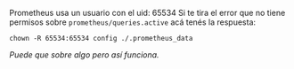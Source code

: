 Prometheus usa un usuario con el uid: 65534 Si te tira el
error que no tiene permisos sobre
`prometheus/queries.active` acá tenés la respuesta:

```shell
chown -R 65534:65534 config ./.prometheus_data
```

*Puede que sobre algo pero así funciona.*

